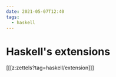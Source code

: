 ```yaml
---
date: 2021-05-07T12:40
tags:
  - haskell
---
```


# Haskell's extensions

[[[z:zettels?tag=haskell/extension]]]
